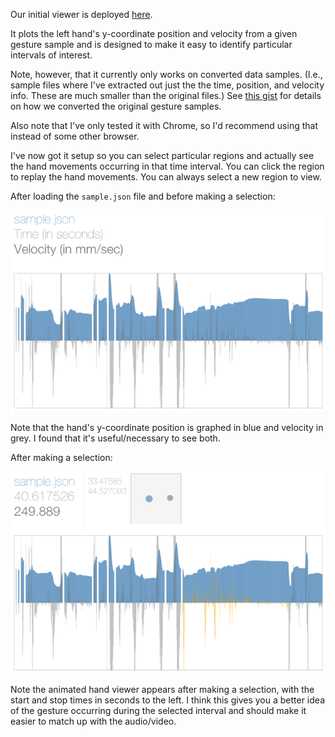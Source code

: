 Our initial viewer is deployed [here](http://joyrexus.github.io/sandbox/leap/viewer/).

It plots the left hand's y-coordinate position and velocity from a given gesture sample and is designed to make it easy to identify particular intervals of interest.

Note, however, that it currently only works on converted data samples.  (I.e., sample files where I've extracted out just the the time, position, and velocity info.  These are much smaller than the original files.)  See [this gist](https://gist.github.com/joyrexus/7218817) for details on how we converted the original gesture samples.

Also note that I've only tested it with Chrome, so I'd recommend using that instead of some other browser.

I've now got it setup so you can select particular regions and actually see the hand movements occurring in that time interval.  You can click the region to replay the hand movements.  You can always select a new region to view.

After loading the `sample.json` file and before making a selection:

![pre-selection](images/pre-selection.png)

Note that the hand's y-coordinate position is graphed in blue and velocity in grey.  I found that it's useful/necessary to see both. 

After making a selection:

![post-selection](images/post-selection.png)

Note the animated hand viewer appears after making a selection, with the start and stop times in seconds to the left.  I think this gives you a better idea of the gesture occurring during the selected interval and should make it easier to match up with the audio/video.
